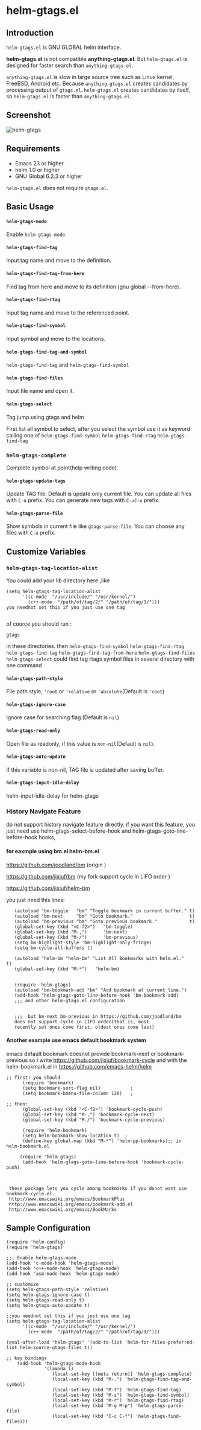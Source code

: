 # helm-gtags.el

## Introduction
`helm-gtags.el` is GNU GLOBAL helm interface.

**helm-gtags.el** is not compatible **anything-gtags.el**.
But `helm-gtags.el` is designed for faster search than `anything-gtags.el`.

`anything-gtags.el` is slow in large source tree such as Linux kernel,
FreeBSD, Android etc. Because `anything-gtags.el` creates candidates
by processing output of `gtags.el`. `helm-gtags.el` creates candidates
by itself, so `helm-gtags.el` is faster than `anything-gtags.el`.


## Screenshot

![helm-gtags](image/helm-gtags.png)


## Requirements
* Emacs 23 or higher.
* helm 1.0 or higher
* GNU Global 6.2.3 or higher

`helm-gtags.el` does not require `gtags.el`.


## Basic Usage

#### `helm-gtags-mode`

Enable `helm-gtags-mode`.

#### `helm-gtags-find-tag`

Input tag name and move to the definition.

#### `helm-gtags-find-tag-from-here`

Find tag from here and move to its definition (gnu global --from-here).

#### `helm-gtags-find-rtag`

Input tag name and move to the referenced point.

#### `helm-gtags-find-symbol`

Input symbol and move to the locations.

#### `helm-gtags-find-tag-and-symbol`

 `helm-gtags-find-tag` and  `helm-gtags-find-symbol`
 
#### `helm-gtags-find-files`

Input file name and open it.

#### `helm-gtags-select`

Tag jump using gtags and helm

First list all symbol to select, after you select the symbol
use it as keyword calling one of
  `helm-gtags-find-symbol`
  `helm-gtags-find-rtag`
  `helm-gtags-find-tag`

### `helm-gtags-complete`

Complete symbol at point(help writing code).

#### `helm-gtags-update-tags`

Update TAG file. Default is update only current file.
You can update all files with `C-u` prefix.
You can generate new tags with `C-uC-u` prefix.

#### `helm-gtags-parse-file`

Show symbols in current file like `gtags-parse-file`. You can choose
any files with `C-u` prefix.

## Customize Variables

### `helm-gtags-tag-location-alist`
You could add your lib directory here ,like
```
(setq helm-gtags-tag-location-alist
      '((c-mode  "/usr/include/" "/usr/kernel/")
        (c++-mode  "/path/of/tag/2/" "/path/of/tag/3/")))
you neednot set this if you just use one tag
        
```
of cource  you should run :
```
gtags
```
in these directories.
then 
  `helm-gtags-find-symbol`
  `helm-gtags-find-rtag`
  `helm-gtags-find-tag`
  `helm-gtags-find-tag-from-here`
  `helm-gtags-find-files`
  `helm-gtags-select`
could find tag rtags symbol files in several directory with one command
#### `helm-gtags-path-style`

File path style, `'root` or `'relative` or `'absolute`(Default is `'root`)

#### `helm-gtags-ignore-case`

Ignore case for searching flag (Default is `nil`)

#### `helm-gtags-read-only`

Open file as readonly, if this value is `non-nil`(Default is `nil`).


#### `helm-gtags-auto-update`

If this variable is non-nil, TAG file is updated after saving buffer.

#### `helm-gtags-input-idle-delay`

helm-input-idle-delay for helm-gtags

### History Navigate Feature 
do not support history navigate feature directly.
if you want this feature, you just need use
helm-gtags-select-before-hook and helm-gtags-goto-line-before-hook hooks,

#### for eaxmple using bm.el helm-bm.el

https://github.com/joodland/bm (origin )

https://github.com/jixiuf/bm (my fork support cycle in LIFO order )

https://github.com/jixiuf/helm-bm

you just need this lines:

```elisp
   (autoload 'bm-toggle   "bm" "Toggle bookmark in current buffer." t)
   (autoload 'bm-next     "bm" "Goto bookmark."                     t)
   (autoload 'bm-previous "bm" "Goto previous bookmark."            t)
   (global-set-key (kbd "<C-f2>")   'bm-toggle)
   (global-set-key (kbd "M-,")      'bm-next)
   (global-set-key (kbd "M-/")      'bm-previous)
   (setq bm-highlight-style 'bm-highlight-only-fringe)
   (setq bm-cycle-all-buffers t)
   
   (autoload 'helm-bm "helm-bm" "List All Bookmarks with helm.el."            t)
   (global-set-key (kbd "M-*")   'helm-bm)
   
   
   (require 'helm-gtags)
   (autoload 'bm-bookmark-add "bm" "Add bookmark at current line.")
   (add-hook 'helm-gtags-goto-line-before-hook 'bm-bookmark-add)
   ;;; and other helm-gtags.el configuration
   
   
   ;;;  but bm-next bm-previous in https://github.com/joodland/bm
   does not support cycle in LIFO order(that is, most
   recently set ones come first, oldest ones come last) 
```
#### Another example use emacs default bookmark system
 emacs default bookmark doesnot provide bookmark-next or bookmark-previous
 so I write https://github.com/jixiuf/bookmark-cycle
 and with the helm-bookmark.el in https://github.com/emacs-helm/helm

```elisp
;; first: you should
      (require 'bookmark)
      (setq bookmark-sort-flag nil)           ;
      (setq bookmark-bmenu-file-column 120)   ;
      
;; then:
      (global-set-key (kbd "<C-f2>") 'bookmark-cycle-push)
      (global-set-key (kbd "M-,") 'bookmark-cycle-next)
      (global-set-key (kbd "M-/") 'bookmark-cycle-previous)
      
      (require 'helm-bookmark)
      (setq helm-bookmark-show-location t)  ;
      (define-key global-map (kbd "M-*") 'helm-pp-bookmarks);; in helm-bookmark.el

     (require 'helm-gtags)
      (add-hook 'helm-gtags-goto-line-before-hook 'bookmark-cycle-push)
      
      

```
     these package lets you cycle among bookmarks if you donot want use bookmark-cycle.el.
     http://www.emacswiki.org/emacs/BookmarkPlus
     http://www.emacswiki.org/emacs/bookmark-add.el
     http://www.emacswiki.org/emacs/BookMarks
     
## Sample Configuration

```elisp
(require 'helm-config)
(require 'helm-gtags)

;;; Enable helm-gtags-mode
(add-hook 'c-mode-hook 'helm-gtags-mode)
(add-hook 'c++-mode-hook 'helm-gtags-mode)
(add-hook 'asm-mode-hook 'helm-gtags-mode)

;; customize
(setq helm-gtags-path-style 'relative)
(setq helm-gtags-ignore-case t)
(setq helm-gtags-read-only t)
(setq helm-gtags-auto-update t)

;;you neednot set this if you just use one tag
(setq helm-gtags-tag-location-alist
      '((c-mode  "/usr/include/" "/usr/kernel/")
        (c++-mode  "/path/of/tag/2/" "/path/of/tag/3/")))

(eval-after-load "helm-gtags" '(add-to-list 'helm-for-files-preferred-list helm-source-gtags-files t))

;; key bindings
    (add-hook 'helm-gtags-mode-hook
              '(lambda ()
                 (local-set-key [(meta return)] 'helm-gtags-complete)
                 (local-set-key (kbd "M-.") 'helm-gtags-find-tag-and-symbol)
                 (local-set-key (kbd "M-t") 'helm-gtags-find-tag)
                 (local-set-key (kbd "M-s") 'helm-gtags-find-symbol)
                 (local-set-key (kbd "M-r") 'helm-gtags-find-rtag)
                 (local-set-key (kbd "M-g M-p") 'helm-gtags-parse-file)
                 (local-set-key (kbd "C-c C-f") 'helm-gtags-find-files)))
```
